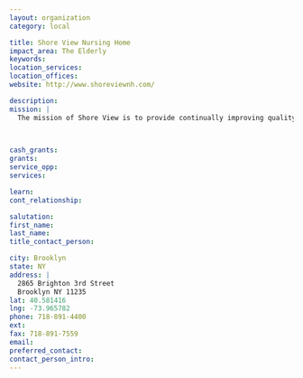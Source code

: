 ```yaml
---
layout: organization
category: local

title: Shore View Nursing Home
impact_area: The Elderly
keywords: 
location_services: 
location_offices: 
website: http://www.shoreviewnh.com/

description: 
mission: |
  The mission of Shore View is to provide continually improving quality care and services to its population through the teamwork of its professional and courteous staff. We strive to provide excellence in service, honesty, attitude, respect and ethics.

  

cash_grants: 
grants: 
service_opp: 
services: 

learn: 
cont_relationship: 

salutation: 
first_name: 
last_name: 
title_contact_person: 

city: Brooklyn
state: NY
address: |
  2865 Brighton 3rd Street     
  Brooklyn NY 11235
lat: 40.581416
lng: -73.965782
phone: 718-891-4400
ext: 
fax: 718-891-7559
email: 
preferred_contact: 
contact_person_intro: 
---
```

